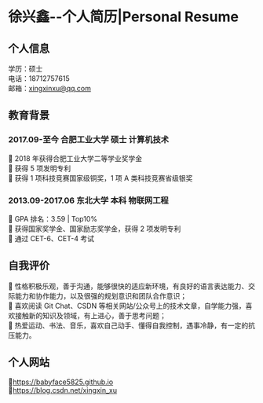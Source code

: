 # 徐兴鑫--个人简历|Personal Resume
## 个人信息
学历：硕士  
电话：18712757615  
邮箱：xingxinxu@qq.com  
## 教育背景
### 2017.09-至今 合肥工业大学 硕士 计算机技术
 2018 年获得合肥工业大学二等学业奖学金  
 获得 5 项发明专利  
 获得 1 项科技竞赛国家级铜奖，1 项 A 类科技竞赛省级银奖  

### 2013.09-2017.06 东北大学 本科 物联网工程
 GPA 排名：3.59 | Top10%  
 获得国家奖学金、国家励志奖学金，获得 2 项发明专利  
 通过 CET-6、CET-4 考试  

## 自我评价
 性格积极乐观，善于沟通，能够很快的适应新环境，有良好的语言表达能力、交际能力和协作能力，以及很强的规划意识和团队合作意识；  
 喜欢阅读 Git Chat、CSDN 等相关网站/公众号上的技术文章，自学能力强，喜欢接触新的知识及领域，有上进心，善于思考问题；  
 热爱运动、书法、音乐，喜欢自己动手、懂得自我控制，遇事冷静，有一定的抗压能力。  

## 个人网站
https://babyface5825.github.io  
https://blog.csdn.net/xingxin_xu  
